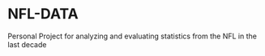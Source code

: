 # NFL-DATA
Personal Project for analyzing and evaluating statistics from the NFL in the last decade
